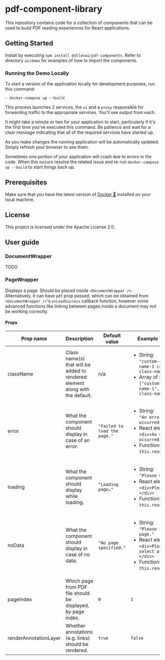 # pdf-component-library

This repository contains code for a collection of components that can be used to build PDF reading experiences for React applications. 

## Getting Started
Install by executing `npm install @allenai/pdf-components`.
Refer to directory `ui/demo` for examples of how to import the components.

### Running the Demo Locally
To start a version of the application locally for development purposes, run
this command:

```
~ docker-compose up --build
```

This process launches 2 services, the `ui` and a `proxy` responsible
for forwarding traffic to the appropriate services. You'll see output
from each.

It might take a minute or two for your application to start, particularly
if it's the first time you've executed this command. Be patience and wait
for a clear message indicating that all of the required services have
started up.

As you make changes the running application will be automatically updated.
Simply refresh your browser to see them.

Sometimes one portion of your application will crash due to errors in the code.
When this occurs resolve the related issue and re-run `docker-compose up --build`
to start things back up.

## Prerequisites

Make sure that you have the latest version of [Docker 🐳](https://www.docker.com/get-started)
installed on your local machine.

## License
This project is licensed under the Apache License 2.0.

## User guide
### DocumentWrapper
TODO

### PageWrapper
Displays a page. Should be placed inside `<DocumentWrapper />`. Alternatively, it can have `pdf` prop passed, which can be obtained from `<DocumentWrapper />`'s `onLoadSuccess` callback function, however some advanced functions like linking between pages inside a document may not be working correctly.

#### Props
| Prop name               | Description                                                                                                                                                                                                                                                                                      | Default value                                 | Example values                                                                                                                                                                                                                                                                                   |
| ----------------------- | ------------------------------------------------------------------------------------------------------------------------------------------------------------------------------------------------------------------------------------------------------------------------------------------------ | --------------------------------------------- | ------------------------------------------------------------------------------------------------------------------------------------------------------------------------------------------------------------------------------------------------------------------------------------------------ |
| className          | Class name(s) that will be added to rendered element along with the default.                                                        | n/a                                                   | <ul><li>String:<br />`"custom-class-name-1 custom-class-name-2"`</li><li>Array of strings:<br />`["custom-class-name-1", "custom-class-name-2"]`</li></ul>|
| error                   | What the component should display in case of an error.                                                          | `"Failed to load the page."`                  | <ul><li>String:<br />`"An error occurred!"`</li><li>React element:<br />`<div>An error occurred!</div>`</li><li>Function:<br />`this.renderError`</li></ul>|
 loading                 | What the component should display while loading.                                                       | `"Loading page…"`                             | <ul><li>String:<br />`"Please wait!"`</li><li>React element:<br />`<div>Please wait!</div>`</li><li>Function:<br />`this.renderLoader`</li></ul>|
 | noData                  | What the component should display in case of no data.                                                          | `"No page specified."`                        | <ul><li>String:<br />`"Please select a page."`</li><li>React element:<br />`<div>Please select a page.</div>`</li><li>Function:<br />`this.renderNoData`</li></ul>|
 | pageIndex               | Which page from PDF file should be displayed, by page index.| `0`                                           | `1` |
 | renderAnnotationLayer   | Whether annotations (e.g. links) should be rendered.                                                      | `true`                                        | `false`|
